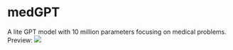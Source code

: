 # medGPT
A lite GPT model with 10 million parameters focusing on medical problems.
<br />
Preview:
![](./imgs/medGPT.gif)
